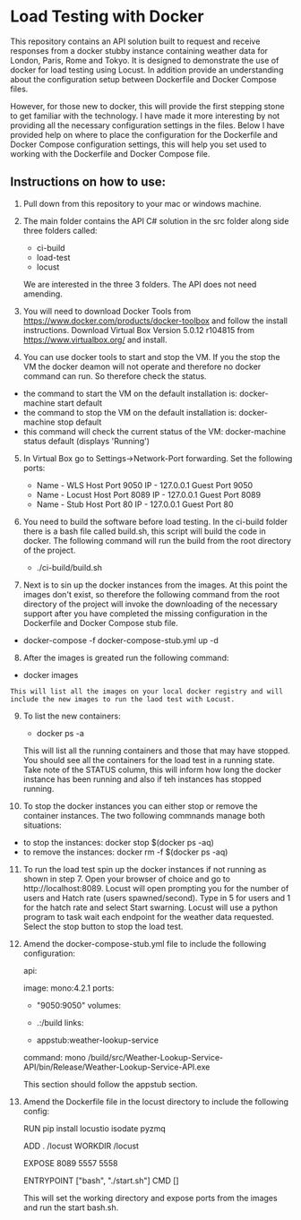 Load Testing with Docker
========================

This repository contains an API solution built to request and receive responses from a docker stubby instance containing weather data for London, Paris, Rome and Tokyo.  It is designed to demonstrate the use of docker for load testing using Locust. In addition provide an understanding about the configuration setup between Dockerfile and Docker Compose files.

However, for those new to docker, this will provide the first stepping stone to get familiar with the technology.  I have made it more interesting by not providing all the necessary configuration settings in the files.  Below I have provided help on where to place the configuration for the Dockerfile and Docker Compose configuration settings, this will help you set used to working with the Dockerfile and Docker Compose file.

Instructions on how to use:
---------------------------

1.  Pull down from this repository to your mac or windows machine.  

2.  The main folder contains the API C# solution in the src folder along side three folders called:

    * ci-build
    * load-test
    * locust

    We are interested in the three 3 folders.  The API does not need amending.
    
3.  You will need to download Docker Tools from https://www.docker.com/products/docker-toolbox and follow the install    instructions.  Download Virtual Box Version 5.0.12 r104815 from https://www.virtualbox.org/ and install.

4.  You can use docker tools to start and stop the VM.  If you the stop the VM the docker deamon will not operate and therefore no docker command can run.  So therefore check the status.

   * the command to start the VM on the default installation is: docker-machine start default
   * the command to stop the VM on the default installation is: docker-machine stop default
   * this command will check the current status of the VM: docker-machine status default (displays 'Running')

5.  In Virtual Box go to Settings->Network-Port forwarding.  Set the following ports:

    * Name - WLS    Host Port 9050 IP - 127.0.0.1 Guest Port 9050
    * Name - Locust Host Port 8089 IP - 127.0.0.1 Guest Port 8089
    * Name - Stub   Host Port 80   IP - 127.0.0.1 Guest Port 80
    
6.  You need to build the software before load testing.  In the ci-build folder there is a bash file called build.sh, this script will build the code in docker.  The following command will run the build from the root directory of the project.

    * ./ci-build/build.sh

7.  Next is to sin up the docker instances from the images.  At this point the images don't exist, so therefore the following command from the root directory of the project will invoke the downloading of the necessary support after you have completed the missing configuration in the Dockerfile and Docker Compose stub file.

   * docker-compose -f docker-compose-stub.yml up -d
   
8.  After the images is greated run the following command:

   * docker images
   
    This will list all the images on your local docker registry and will include the new images to run the laod test with Locust.

9.  To list the new containers:

    * docker ps -a
    
    This will list all the running containers and those that may have stopped.  You should see all the containers for the load test in a running state.  Take note of the STATUS column, this will inform how long the docker instance has been running and also if teh instances has stopped running.
    
10.  To stop the docker instances you can either stop or remove the container instances.  The two following commnands manage both situations:
  
   * to stop the instances:   docker stop $(docker ps -aq)
   * to remove the instances: docker rm -f $(docker ps -aq)

11. To run the load test spin up the docker instances if not running as shown in step 7.  Open your browser of choice and go to http://localhost:8089.  Locust will open prompting you for the number of users and Hatch rate (users spawned/second). Type in 5 for users and 1 for the hatch rate and select Start swarning.  Locust will use a python program to task wait each endpoint for the weather data requested.  Select the stop button to stop the load test.

12.   Amend the docker-compose-stub.yml file to include the following configuration:

      api:
      
         image: mono:4.2.1
      ports:
      
         - "9050:9050"
      volumes:
      
         - .:/build
      links:
      
         - appstub:weather-lookup-service
         
      command: mono /build/src/Weather-Lookup-Service-API/bin/Release/Weather-Lookup-Service-API.exe
   
      This section should follow the appstub section.
   
13.   Amend the Dockerfile file in the locust directory to include the following config:

      RUN pip install locustio isodate pyzmq

      ADD . /locust
      WORKDIR /locust
      
      EXPOSE 8089 5557 5558
      
      ENTRYPOINT ["bash", "./start.sh"]
      CMD []
      
      This will set the working directory and expose ports from the images and run the start bash.sh.
